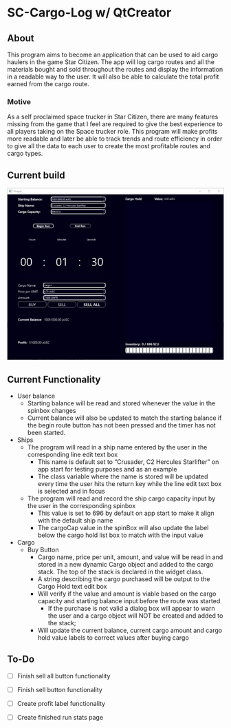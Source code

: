 # SC-Cargo-Log w/ QtCreator
## About
This program aims to become an application that can be used to aid cargo haulers in the game Star Citizen. The app will log cargo routes and all the materials bought and sold throughout the routes and display the information in a readable way to the user. It will also be able to calculate the total profit earned from the cargo route.
### Motive
As a self proclaimed space trucker in Star Citizen, there are many features missing from the game that I feel are required to give the best experience to all players taking on the Space trucker role. This program will make profits more readable and later be able to track trends and route efficiency in order to give all the data to each user to create the most profitable routes and cargo types.


## Current build
[![res/images/build-imageV1.PNG](https://github.com/JusDooEt/SC-Cargo-Log-Qt/blob/master/res/images/build-imageV1-2.PNG)](https://www.youtube.com/watch?v=5nPhlwM65tE)



## Current Functionality
- User balance
  - Starting balance will be read and stored whenever the value in the spinbox changes
  - Current balance will also be updated to match the starting balance if the begin route button has not been pressed and the timer has not been started.
- Ships
  - The program will read in a ship name entered by the user in the corresponding line edit text box
    - This name is default set to “Crusader, C2 Hercules Starlifter” on app start for testing purposes and as an example
    - The class variable where the name is stored will be updated every time the user hits the return key while the line edit text box is selected and in focus
  - The program will read and record the ship cargo capacity input by the user in the corresponding spinbox
    - This value is set to 696 by default on app start to make it align with the default ship name
    - The cargoCap value in the spinBox will also update the label below the cargo hold list box to match with the input value
- Cargo
  - Buy Button
    - Cargo name, price per unit, amount, and value will be read in and stored in a new dynamic Cargo object and added to the cargo stack. The top of the stack is declared in the widget class.
    - A string describing the cargo purchased will be output to the Cargo Hold text edit box
    - Will verify if the value and amount is viable based on the cargo capacity and starting balance input before the route was started
      - If the purchase is not valid a dialog box will appear to warn the user and a cargo object will NOT be created and added to the stack;
    - Will update the current balance, current cargo amount and cargo hold value labels to correct values after buying cargo

## To-Do
- [ ] Finish sell all button functionality
- [ ] Finish sell button functionality
- [ ] Create profit label functionality
- [ ] Create finished run stats page



